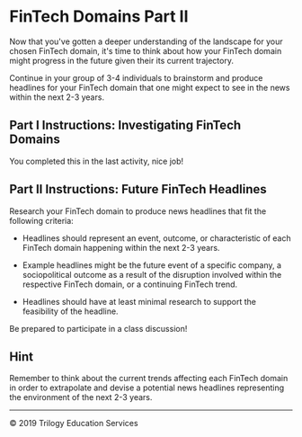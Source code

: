 # FinTech Domains Part II

Now that you've gotten a deeper understanding of the landscape for your chosen FinTech domain, it's time to think about how your FinTech domain might progress in the future given their its current trajectory.

Continue in your group of 3-4 individuals to brainstorm and produce headlines for your FinTech domain that one might expect to see in the news within the next 2-3 years.

## Part I Instructions: Investigating FinTech Domains

You completed this in the last activity, nice job!

## Part II Instructions: Future FinTech Headlines

Research your FinTech domain to produce news headlines that fit the following criteria:

* Headlines should represent an event, outcome, or characteristic of each FinTech domain happening within the next 2-3 years.

* Example headlines might be the future event of a specific company, a sociopolitical outcome as a result of the disruption involved within the respective FinTech domain, or a continuing FinTech trend.

* Headlines should have at least minimal research to support the feasibility of the headline.

Be prepared to participate in a class discussion!

## Hint

Remember to think about the current trends affecting each FinTech domain in order to extrapolate and devise a potential news headlines representing the environment of the next 2-3 years.

---

© 2019 Trilogy Education Services
